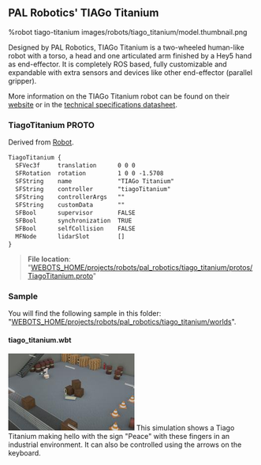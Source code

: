 ## PAL Robotics' TIAGo Titanium

%robot tiago-titanium images/robots/tiago_titanium/model.thumbnail.png

Designed by PAL Robotics, TIAGo Titanium is a two-wheeled human-like robot with a torso, a head and one articulated arm finished by a Hey5 hand as end-effector.
It is completely ROS based, fully customizable and expandable with extra sensors and devices like other end-effector (parallel gripper).

More information on the TIAGo Titanium robot can be found on their [website](http://pal-robotics.com/robots/tiago/) or in the [technical specifications datasheet](http://pal-robotics.com/wp-content/uploads/2019/07/Datasheet_TIAGo_Complete.pdf).

### TiagoTitanium PROTO

Derived from [Robot](../reference/robot.md).

```
TiagoTitanium {
  SFVec3f     translation      0 0 0
  SFRotation  rotation         1 0 0 -1.5708
  SFString    name             "TIAGo Titanium"
  SFString    controller       "tiagoTitanium"
  SFString    controllerArgs   ""
  SFString    customData       ""
  SFBool      supervisor       FALSE
  SFBool      synchronization  TRUE
  SFBool      selfCollision    FALSE
  MFNode      lidarSlot        []
}
```

> **File location**: "[WEBOTS\_HOME/projects/robots/pal\_robotics/tiago\_titanium/protos/TiagoTitanium.proto](https://github.com/cyberbotics/webots/tree/master/projects/robots/pal_robotics/tiago_titanium/protos/TiagoTitanium.proto)"

### Sample

You will find the following sample in this folder: "[WEBOTS\_HOME/projects/robots/pal\_robotics/tiago\_titanium/worlds](https://github.com/cyberbotics/webots/tree/master/projects/robots/pal_robotics/tiago_titanium/worlds)".

#### tiago\_titanium.wbt

![tiago_titanium.wbt.png](images/robots/tiago_titanium/tiago_titanium.wbt.thumbnail.jpg) This simulation shows a Tiago Titanium making hello with the sign "Peace" with these fingers in an industrial environment.
It can also be controlled using the arrows on the keyboard.
